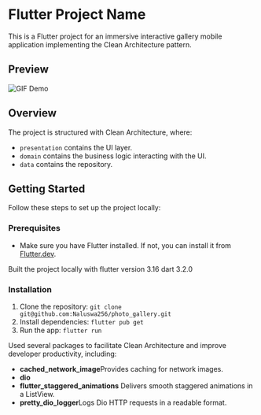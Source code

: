# Flutter Project Name

This is a Flutter project for an immersive interactive gallery mobile application implementing the Clean Architecture pattern.
## Preview
![GIF Demo](path/to/your/demo.gif)
## Overview

The project is structured with Clean Architecture, where:
- `presentation` contains the UI layer.
- `domain` contains the business logic interacting with the UI.
- `data` contains the repository.

## Getting Started

Follow these steps to set up the project locally:

### Prerequisites

- Make sure you have Flutter installed. If not, you can install it from [Flutter.dev](https://flutter.dev/docs/get-started/install).

Built the project locally with flutter version 3.16 dart 3.2.0


### Installation
1. Clone the repository: `git clone git@github.com:Naluswa256/photo_gallery.git`
2. Install dependencies: `flutter pub get`
3. Run the app: `flutter run`


<p>Used several packages to facilitate Clean Architecture and improve developer productivity, including:</p>

<ul>
  <li><strong>cached_network_image</strong>Provides caching for network images.</li>
  <li><strong>dio</strong></li>
  <li><strong>flutter_staggered_animations</strong> Delivers smooth staggered animations in a ListView.</li>
  <li><strong>pretty_dio_logger</strong>Logs Dio HTTP requests in a readable format.</li>
</ul>